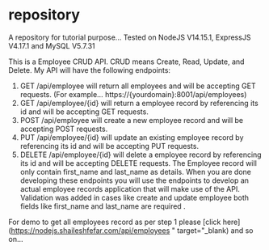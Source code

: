 # repository
A repository for tutorial purpose...
Tested on NodeJS V14.15.1, ExpressJS V4.17.1 and MySQL V5.7.31

This is a Employee CRUD API. CRUD means Create, Read, Update, and Delete. My API will have the following endpoints:
1. GET /api/employee will return all employees and will be accepting GET requests. (For example… https://{yourdomain}:8001/api/employees)
2. GET /api/employee/{id} will return a employee record by referencing its id and will be accepting GET requests.
3. POST /api/employee will create a new employee record and will be accepting POST requests.
4. PUT /api/employee/{id} will update an existing employee record by referencing its id and will be accepting PUT requests.
5. DELETE /api/employee/{id} will delete a employee record by referencing its id and will be accepting DELETE requests.
The Employee record will only contain first_name and last_name as details. When you are done developing these endpoints you will use the endpoints to develop an actual employee records application that will make use of the API. Validation was added in cases like create and update employee both fields like first_name and last_name are required .

For demo to get all employees record as per step 1 please [click here](https://nodejs.shaileshfefar.com/api/employees " target="_blank)
and so on…